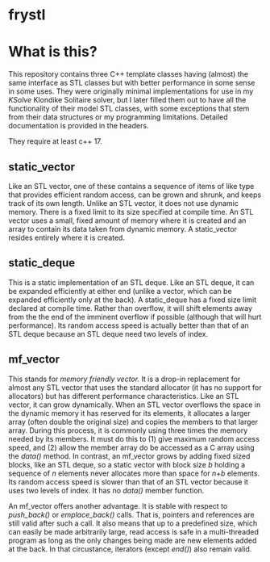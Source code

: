 # frystl
# What is this?
This repository contains three C++ template classes having (almost) the same interface as STL classes 
but with better performance in some sense in some uses. They were originally minimal implementations
for use in my *KSolve* Klondike Solitaire solver, but I later filled them out to have all the 
functionality of their model STL classes, with some exceptions that stem from their data structures 
or my programming limitations. Detailed documentation is provided in the headers.

They require at least c++ 17.
## static_vector
Like an STL vector, one of these contains a sequence of items of like type that provides efficient
random access, can be grown and shrunk, and keeps track of its own length.  Unlike an STL vector,
it does not use dynamic memory.  There is a fixed limit to its size specified at compile time. 
An STL vector uses a small, fixed amount of memory where it is created and an array to contain its 
data taken from dynamic memory. A static_vector resides entirely where it is created.
## static_deque
This is a static implementation of an STL deque.  Like an STL deque, it can be expanded efficiently
at either end (unlike a vector, which can be expanded efficiently only at the back). A static_deque
has a fixed size limit declared at compile time.  Rather than overflow, it will shift elements away from the the end of the imminent overflow
if possible (although that will hurt performance). Its random access speed is actually better
than that of an STL deque because an STL deque need two levels of index.
## mf_vector
This stands for *memory friendly vector.* It is a drop-in replacement for almost any STL vector that
uses the standard allocator (it has no support for allocators) but has different performance characteristics.
Like an STL vector, it can grow dynamically. When an STL vector overflows the space in the dynamic
memory it has reserved for its elements, it allocates a larger array (often double the original size)
and copies the members to that larger array.  During this process, it is commonly using three times the memory
needed by its members.  It must do this to (1) give maximum random access speed, and (2) allow the member
array do be accessed as a C array using the *data()* method. In contrast, an mf_vector grows by adding
fixed sized blocks, like an STL deque, so a static vector with block size *b* holding a sequence of *n* 
elements never allocates more than space for *n+b* elements. Its random access speed is slower than
that of an STL vector because it uses two levels of index. It has no *data()* member function.

An mf_vector offers another advantage. It is stable with respect to *push_back()* or *emplace_back()* 
calls.  That is, pointers
and references are still valid after such a call. 
It also means that up to a predefined size, which can easily be made arbitrarily large, read access 
is safe in a multi-threaded program as long as the only changes being made are new elements added
at the back. In that circustance, iterators (except *end()*) also remain valid.
